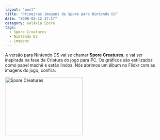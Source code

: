 ```yaml
---
layout: "post"
title: "Primeiras imagens de Spore para Nintendo DS"
date: "2008-02-12 17:17"
category: Galáxia Spore
tags:
  - Spore Creatures
  - Nintendo DS
  - imagens
---
```

A versão para Nintendo DS vai se chamar **Spore Creatures**, e vai ser inspirada na fase de Criatura do jogo para PC. Os gráficos são estilizados como papel machê e estão lindos. Nós abrimos um álbum no Flickr com as imagens do jogo, confira:

<a data-flickr-embed="true"  href="https://www.flickr.com/photos/esporo/albums/72157708859620031" title="Spore Creatures"><img src="https://live.staticflickr.com/65535/47974654002_5856976961_o.jpg" width="256" height="192" alt="Spore Creatures"></a><script async src="//embedr.flickr.com/assets/client-code.js" charset="utf-8"></script>
